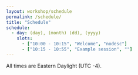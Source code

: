 ```yaml
---
layout: workshop/schedule
permalink: /schedule/
title: "Schedule"
schedule:
  - day: (day), (month) (dd), (yyyy)
    slots:
      - ["10:00 - 10:15", "Welcome", "nodesc"]
      - ["10:15 - 10:55", "Example session", ""]
---
```


All times are Eastern Daylight (UTC -4).
